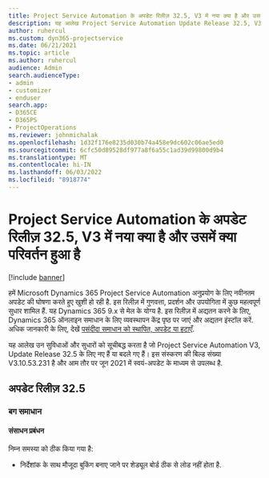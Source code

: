```yaml
---
title: Project Service Automation के अपडेट रिलीज़ 32.5, V3 में नया क्या है और उसमें क्या परिवर्तन हुआ है
description: यह आलेख Project Service Automation Update Release 32.5, V3 में उपलब्ध सुविधाओं और सुधारों को सूचीबद्ध करता है।
author: ruhercul
ms.custom: dyn365-projectservice
ms.date: 06/21/2021
ms.topic: article
ms.author: ruhercul
audience: Admin
search.audienceType:
- admin
- customizer
- enduser
search.app:
- D365CE
- D365PS
- ProjectOperations
ms.reviewer: johnmichalak
ms.openlocfilehash: 1d32f176e8235d030b74a458e9dc602c06ae5ed0
ms.sourcegitcommit: 6cfc50d89528df977a8f6a55c1ad39d99800d9b4
ms.translationtype: MT
ms.contentlocale: hi-IN
ms.lasthandoff: 06/03/2022
ms.locfileid: "8918774"
---
```

# <a name="whats-new-or-changed-in-project-service-automation-update-release-325-v3"></a>Project Service Automation के अपडेट रिलीज़ 32.5, V3 में नया क्या है और उसमें क्या परिवर्तन हुआ है

[!include [banner](../includes/psa-now-project-operations.md)]

हमें Microsoft Dynamics 365 Project Service Automation अनुप्रयोग के लिए नवीनतम अपडेट की घोषणा करते हुए खुशी हो रही है. इस रिलीज़ में गुणवत्ता, प्रदर्शन और उपयोगिता में कुछ महत्वपूर्ण सुधार शामिल हैं. यह Dynamics 365 9.x से मेल के योग्य है. इस रिलीज़ में अद्यतन करने के लिए, Dynamics 365 ऑनलाइन समाधान के लिए व्यवस्थापन केंद्र पृष्ठ पर जाएं और अद्यतन इंस्टॉल करें. अधिक जानकारी के लिए, देखें [पसंदीदा समाधान को स्थापित, अपडेट या हटाएँ](/power-platform/admin/install-remove-preferred-solution).

यह आलेख उन सुविधाओं और सुधारों को सूचीबद्ध करता है जो Project Service Automation V3, Update Release 32.5 के लिए नए हैं या बदले गए हैं। इस संस्करण की बिल्ड संख्या V3.10.53.231 है और आम तौर पर जून 2021 में स्वयं-अपडेट के माध्यम से उपलब्ध है.

## <a name="update-release-325"></a>अपडेट रिलीज़ 32.5

### <a name="bug-fixes"></a>बग समाधान

#### <a name="resource-management"></a>संसाधन प्रबंधन

निम्न समस्या को ठीक किया गया है:

- निर्देशांक के साथ मौजूदा बुकिंग बनाए जाने पर शेड्यूल बोर्ड ठीक से लोड नहीं होता है.

